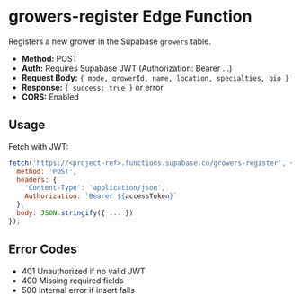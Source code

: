 # growers-register Edge Function

Registers a new grower in the Supabase `growers` table.

- **Method:** POST
- **Auth:** Requires Supabase JWT (Authorization: Bearer ...)
- **Request Body:** `{ mode, growerId, name, location, specialties, bio }`
- **Response:** `{ success: true }` or error
- **CORS:** Enabled

## Usage

Fetch with JWT:
```js
fetch('https://<project-ref>.functions.supabase.co/growers-register', {
  method: 'POST',
  headers: {
    'Content-Type': 'application/json',
    Authorization: `Bearer ${accessToken}`
  },
  body: JSON.stringify({ ... })
});
```

## Error Codes
- 401 Unauthorized if no valid JWT
- 400 Missing required fields
- 500 Internal error if insert fails
